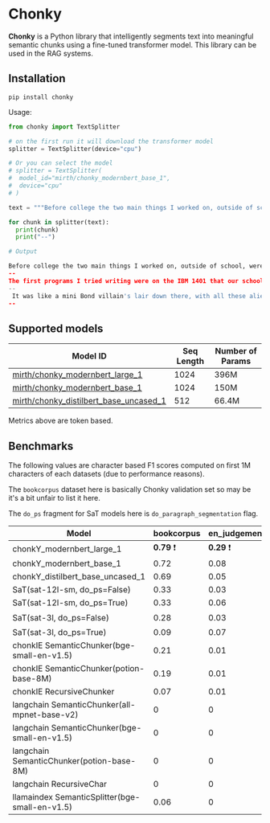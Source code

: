 # Chonky

__Chonky__ is a Python library that intelligently segments text into meaningful semantic chunks using a fine-tuned transformer model. This library can be used in the RAG systems.

## Installation

```
pip install chonky
```

Usage:

```python
from chonky import TextSplitter

# on the first run it will download the transformer model
splitter = TextSplitter(device="cpu")

# Or you can select the model
# splitter = TextSplitter(
#  model_id="mirth/chonky_modernbert_base_1",
#  device="cpu"
# )

text = """Before college the two main things I worked on, outside of school, were writing and programming. I didn't write essays. I wrote what beginning writers were supposed to write then, and probably still are: short stories. My stories were awful. They had hardly any plot, just characters with strong feelings, which I imagined made them deep. The first programs I tried writing were on the IBM 1401 that our school district used for what was then called "data processing." This was in 9th grade, so I was 13 or 14. The school district's 1401 happened to be in the basement of our junior high school, and my friend Rich Draves and I got permission to use it. It was like a mini Bond villain's lair down there, with all these alien-looking machines — CPU, disk drives, printer, card reader — sitting up on a raised floor under bright fluorescent lights."""

for chunk in splitter(text):
  print(chunk)
  print("--")

# Output

Before college the two main things I worked on, outside of school, were writing and programming. I didn't write essays. I wrote what beginning writers were supposed to write then, and probably still are: short stories. My stories were awful. They had hardly any plot, just characters with strong feelings, which I imagined made them deep.
--
The first programs I tried writing were on the IBM 1401 that our school district used for what was then called "data processing." This was in 9th grade, so I was 13 or 14. The school district's 1401 happened to be in the basement of our junior high school, and my friend Rich Draves and I got permission to use it.
--
 It was like a mini Bond villain's lair down there, with all these alien-looking machines — CPU, disk drives, printer, card reader — sitting up on a raised floor under bright fluorescent lights.
--
```

## Supported models

| Model ID                                                                                                 | Seq Length | Number of Params |
| -------------------------------------------------------------------------------------------------------- | ---------- | ---------------- |
| [mirth/chonky_modernbert_large_1](https://huggingface.co/mirth/chonky_modernbert_large_1)                | 1024       | 396M             |
| [mirth/chonky_modernbert_base_1](https://huggingface.co/mirth/chonky_modernbert_base_1)                  | 1024       | 150M             |
| [mirth/chonky_distilbert_base_uncased_1](https://huggingface.co/mirth/chonky_distilbert_base_uncased_1)  | 512        | 66.4M            |

Metrics above are token based.

## Benchmarks

The following values are character based F1 scores computed on first 1M characters of each datasets (due to performance reasons).

The `bookcorpus` dataset here is basically Chonky validation set so may be it's a bit unfair to list it here.

The `do_ps` fragment for SaT models here is `do_paragraph_segmentation` flag.

| Model                                          |          bookcorpus   |    en_judgements    |   paul_graham    | 20_newsgroups    |
|------------------------------------------------|-----------------------|---------------------|------------------|------------------|
| chonkY_modernbert_large_1                      |           __0.79__ ❗  |       __0.29__ ❗   |    __0.69__ ❗   | 0.17             |
| chonkY_modernbert_base_1                       |           0.72        |            0.08     |          0.63    | 0.15             |
| chonkY_distilbert_base_uncased_1               |           0.69        |            0.05     |          0.52    | 0.15             |
| SaT(sat-12l-sm, do_ps=False)                   |           0.33        |            0.03     |          0.43    | 0.31             |
| SaT(sat-12l-sm, do_ps=True)                    |           0.33        |            0.06     |          0.42    | 0.3              |
| SaT(sat-3l, do_ps=False)                       |           0.28        |            0.03     |          0.42    |  __0.34__ ❗      |
| SaT(sat-3l, do_ps=True)                        |           0.09        |            0.07     |          0.41    | 0.15             |
| chonkIE SemanticChunker(bge-small-en-v1.5)     |           0.21        |            0.01     |          0.12    | 0.06             |
| chonkIE SemanticChunker(potion-base-8M)        |           0.19        |            0.01     |          0.15    | 0.08             |
| chonkIE RecursiveChunker                       |           0.07        |            0.01     |          0.05    | 0.02             |
| langchain SemanticChunker(all-mpnet-base-v2)   |           0           |            0        |          0       | 0                |
| langchain SemanticChunker(bge-small-en-v1.5)   |           0           |            0        |          0       | 0                |
| langchain SemanticChunker(potion-base-8M)      |           0           |            0        |          0       | 0                |
| langchain RecursiveChar                        |           0           |            0        |          0       | 0                |
| llamaindex SemanticSplitter(bge-small-en-v1.5) |           0.06        |            0        |          0.06    | 0.02             |
